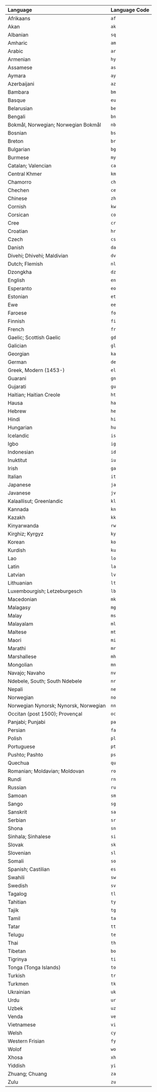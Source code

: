 | Language                              | Language Code |
|:--------------------------------------|:--------------|
| Afrikaans                             | `af`          |
| Akan                                  | `ak`          |
| Albanian                              | `sq`          |
| Amharic                               | `am`          |
| Arabic                                | `ar`          |
| Armenian                              | `hy`          |
| Assamese                              | `as`          |
| Aymara                                | `ay`          |
| Azerbaijani                           | `az`          |
| Bambara                               | `bm`          |
| Basque                                | `eu`          |
| Belarusian                            | `be`          |
| Bengali                               | `bn`          |
| Bokmål, Norwegian; Norwegian Bokmål   | `nb`          |
| Bosnian                               | `bs`          |
| Breton                                | `br`          |
| Bulgarian                             | `bg`          |
| Burmese                               | `my`          |
| Catalan; Valencian                    | `ca`          |
| Central Khmer                         | `km`          |
| Chamorro                              | `ch`          |
| Chechen                               | `ce`          |
| Chinese                               | `zh`          |
| Cornish                               | `kw`          |
| Corsican                              | `co`          |
| Cree                                  | `cr`          |
| Croatian                              | `hr`          |
| Czech                                 | `cs`          |
| Danish                                | `da`          |
| Divehi; Dhivehi; Maldivian            | `dv`          |
| Dutch; Flemish                        | `nl`          |
| Dzongkha                              | `dz`          |
| English                               | `en`          |
| Esperanto                             | `eo`          |
| Estonian                              | `et`          |
| Ewe                                   | `ee`          |
| Faroese                               | `fo`          |
| Finnish                               | `fi`          |
| French                                | `fr`          |
| Gaelic; Scottish Gaelic               | `gd`          |
| Galician                              | `gl`          |
| Georgian                              | `ka`          |
| German                                | `de`          |
| Greek, Modern (1453-)                 | `el`          |
| Guarani                               | `gn`          |
| Gujarati                              | `gu`          |
| Haitian; Haitian Creole               | `ht`          |
| Hausa                                 | `ha`          |
| Hebrew                                | `he`          |
| Hindi                                 | `hi`          |
| Hungarian                             | `hu`          |
| Icelandic                             | `is`          |
| Igbo                                  | `ig`          |
| Indonesian                            | `id`          |
| Inuktitut                             | `iu`          |
| Irish                                 | `ga`          |
| Italian                               | `it`          |
| Japanese                              | `ja`          |
| Javanese                              | `jv`          |
| Kalaallisut; Greenlandic              | `kl`          |
| Kannada                               | `kn`          |
| Kazakh                                | `kk`          |
| Kinyarwanda                           | `rw`          |
| Kirghiz; Kyrgyz                       | `ky`          |
| Korean                                | `ko`          |
| Kurdish                               | `ku`          |
| Lao                                   | `lo`          |
| Latin                                 | `la`          |
| Latvian                               | `lv`          |
| Lithuanian                            | `lt`          |
| Luxembourgish; Letzeburgesch          | `lb`          |
| Macedonian                            | `mk`          |
| Malagasy                              | `mg`          |
| Malay                                 | `ms`          |
| Malayalam                             | `ml`          |
| Maltese                               | `mt`          |
| Maori                                 | `mi`          |
| Marathi                               | `mr`          |
| Marshallese                           | `mh`          |
| Mongolian                             | `mn`          |
| Navajo; Navaho                        | `nv`          |
| Ndebele, South; South Ndebele         | `nr`          |
| Nepali                                | `ne`          |
| Norwegian                             | `no`          |
| Norwegian Nynorsk; Nynorsk, Norwegian | `nn`          |
| Occitan (post 1500); Provençal        | `oc`          |
| Panjabi; Punjabi                      | `pa`          |
| Persian                               | `fa`          |
| Polish                                | `pl`          |
| Portuguese                            | `pt`          |
| Pushto; Pashto                        | `ps`          |
| Quechua                               | `qu`          |
| Romanian; Moldavian; Moldovan         | `ro`          |
| Rundi                                 | `rn`          |
| Russian                               | `ru`          |
| Samoan                                | `sm`          |
| Sango                                 | `sg`          |
| Sanskrit                              | `sa`          |
| Serbian                               | `sr`          |
| Shona                                 | `sn`          |
| Sinhala; Sinhalese                    | `si`          |
| Slovak                                | `sk`          |
| Slovenian                             | `sl`          |
| Somali                                | `so`          |
| Spanish; Castilian                    | `es`          |
| Swahili                               | `sw`          |
| Swedish                               | `sv`          |
| Tagalog                               | `tl`          |
| Tahitian                              | `ty`          |
| Tajik                                 | `tg`          |
| Tamil                                 | `ta`          |
| Tatar                                 | `tt`          |
| Telugu                                | `te`          |
| Thai                                  | `th`          |
| Tibetan                               | `bo`          |
| Tigrinya                              | `ti`          |
| Tonga (Tonga Islands)                 | `to`          |
| Turkish                               | `tr`          |
| Turkmen                               | `tk`          |
| Ukrainian                             | `uk`          |
| Urdu                                  | `ur`          |
| Uzbek                                 | `uz`          |
| Venda                                 | `ve`          |
| Vietnamese                            | `vi`          |
| Welsh                                 | `cy`          |
| Western Frisian                       | `fy`          |
| Wolof                                 | `wo`          |
| Xhosa                                 | `xh`          |
| Yiddish                               | `yi`          |
| Zhuang; Chuang                        | `za`          |
| Zulu                                  | `zu`          |
